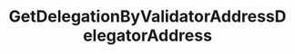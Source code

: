 ---
title: GetDelegationByValidatorAddressDelegatorAddress
api:
  file: Consensus Client Api.openapi.json
  operationId: get_staking-validators-validator-addr-delegations-delegator-addr
hidden: false
---